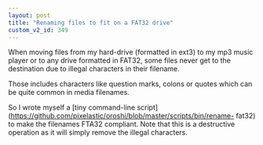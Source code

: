 ```yaml
---
layout: post
title: "Renaming files to fit on a FAT32 drive"
custom_v2_id: 349
---
```


When moving files from my hard-drive (formatted in ext3) to my mp3 music
player or to any drive formatted in FAT32, some files never get to the
destination due to illegal characters in their filename.

Those includes characters like question marks, colons or quotes which can be
quite common in media filenames.

So I wrote myself a [tiny command-line
script](https://github.com/pixelastic/oroshi/blob/master/scripts/bin/rename-
fat32) to make the filenames FTA32 compliant. Note that this is a destructive
operation as it will simply remove the illegal characters.

